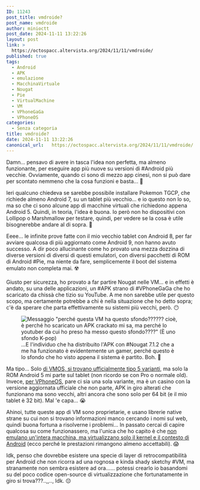 ```yaml
---
ID: 11243
post_title: vmdroide?
post_name: vmdroide
author: minioctt
post_date: 2024-11-11 13:22:26
layout: post
link: >
  https://octospacc.altervista.org/2024/11/11/vmdroide/
published: true
tags:
  - Android
  - APK
  - emulazione
  - MacchinaVirtuale
  - Nougat
  - Pie
  - VirtualMachine
  - VM
  - VPhoneGaGa
  - VPhoneOS
categories:
  - Senza categoria
title: vmdroide?
date: 2024-11-11 13:22:26
canonical_url:   https://octospacc.altervista.org/2024/11/11/vmdroide/
---
```

<!-- wp:paragraph -->
<p>Damn... pensavo di avere in tasca l'idea non perfetta, ma almeno funzionante, per eseguire app più nuove su versioni di #Android più vecchie. Ovviamente, quando ci sono di mezzo app cinesi, non si può dare per scontato nemmeno che la cosa funzioni e basta... 😤️</p>
<!-- /wp:paragraph -->

<!-- wp:paragraph -->
<p>Ieri qualcuno chiedeva se sarebbe possibile installare Pokemon TGCP, che richiede almeno Android 7, su un tablet più vecchio... e io questo non lo so, ma so che ci sono alcune app di macchine virtuali che richiedono appena Android 5. Quindi, in teoria, l'idea è buona. Io però non ho dispositivi con Lollipop o Marshmallow per testare, quindi, per vedere se la cosa è utile bisognerebbe andare al di sopra. 🥵️</p>
<!-- /wp:paragraph -->

<!-- wp:paragraph -->
<p>Eeee... le infinite prove fatte con il mio vecchio tablet con Android 8, per far avviare qualcosa di più aggiornato come Android 9, non hanno avuto successo. A dir poco allucinante come ho provato una mezza dozzina di diverse versioni di diversi di questi emulatori, con diversi pacchetti di ROM di Android #Pie, ma niente da fare, semplicemente il boot del sistema emulato non completa mai. ☢️</p>
<!-- /wp:paragraph -->

<!-- wp:paragraph -->
<p>Giusto per sicurezza, ho provato a far partire Nougat nelle VM... e in effetti è andato, su una delle applicazioni, un #APK strano di #VPhoneGaGa che ho scaricato da chissà che tizio su YouTube. A me non sarebbe utile per questo scopo, ma certamente potrebbe a chi è nella situazione che ho detto sopra; c'è da sperare che parta effettivamente su sistemi più vecchi, però. 😶️</p>
<!-- /wp:paragraph -->

<!-- wp:paragraph -->
<p></p>
<!-- /wp:paragraph -->

<!-- wp:image {"id":11244,"sizeSlug":"full","linkDestination":"none","align":"center"} -->
<figure class="wp-block-image aligncenter size-full"><img src="{{site.cdnurl}}/assets/uploads/2024/11/image-5.png" alt="Messaggio &quot;perché questa VM ha questo sfondo?????? cioè, è perché ho scaricato un APK crackato mi sa, ma perché lo youtuber da cui ho preso ha messo questo sfondo????&quot; (È uno sfondo K-pop)" class="wp-image-11244"/><figcaption class="wp-element-caption">...E l'individuo che ha distribuito l'APK con #Nougat 7.1.2 che a me ha funzionato è evidentemente un gamer, perché questo è lo sfondo che ho visto appena il sistema è partito. Boh. 🧐️</figcaption></figure>
<!-- /wp:image -->

<!-- wp:paragraph -->
<p></p>
<!-- /wp:paragraph -->

<!-- wp:paragraph -->
<p>Ma tipo... Solo <a href="https://memos.octt.eu.org/m/26WmXftZZhcDPWKzR2zwRW">di VMOS, si trovano ufficialmente tipo 5 varianti</a>, ma solo la ROM Android 5 mi parte sul tablet (non ricordo se con Pro o normale old). Invece, <a href="https://memos.octt.eu.org/m/dDaMfHawBFAnN8N4zLAix9">per VPhoneOS</a>, pare ci sia una sola variante, ma è un casino con la versione aggiornata ufficiale che non parte, APK in giro alterati che funzionano ma sono vecchi, altri ancora che sono solo per 64 bit (e il mio tablet è 32 bit). Mal 'e capa... 😭️</p>
<!-- /wp:paragraph -->

<!-- wp:paragraph -->
<p>Ahinoi, tutte queste app di VM sono proprietarie, e usano librerie native strane su cui non si trovano informazioni manco cercando i nomi sul web, quindi buona fortuna a risolverne i problemi... In passato cercai di capire qualcosa su come funzionassero, ma l'unica che ho capito è che <a href="https://t.me/c/1383332798/16564">non emulano un'intera macchina, ma virtualizzano solo il kernel e il contesto di Android</a> (ecco perché le prestazioni rimangono almeno accettabili). 😱️</p>
<!-- /wp:paragraph -->

<!-- wp:paragraph -->
<p>Idk, penso che dovrebbe esistere una specie di layer di retrocompatibilità per Android che non ricorra ad una rognosa e kinda shady sketchy #VM, ma stranamente non sembra esistere ad ora...... potessi crearlo io basandomi su del poco codice open-source di virtualizzazione che fortunatamente in giro si trova???..,,.., Idk. 😔️</p>
<!-- /wp:paragraph -->